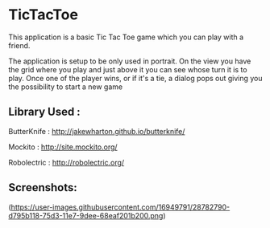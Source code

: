 # TicTacToe
This application is a basic Tic Tac Toe game which you can play with a friend.

The application is setup to be only used in portrait. On the view you have the grid where you play and just above it 
you can see whose turn it is to play.
Once one of the player wins, or if it's a tie, a dialog pops out giving you the possibility to start a new game


## Library Used :

ButterKnife : http://jakewharton.github.io/butterknife/ 

Mockito : http://site.mockito.org/

Robolectric : http://robolectric.org/
  

## Screenshots: 

(https://user-images.githubusercontent.com/16949791/28782790-d795b118-75d3-11e7-9dee-68eaf201b200.png)

